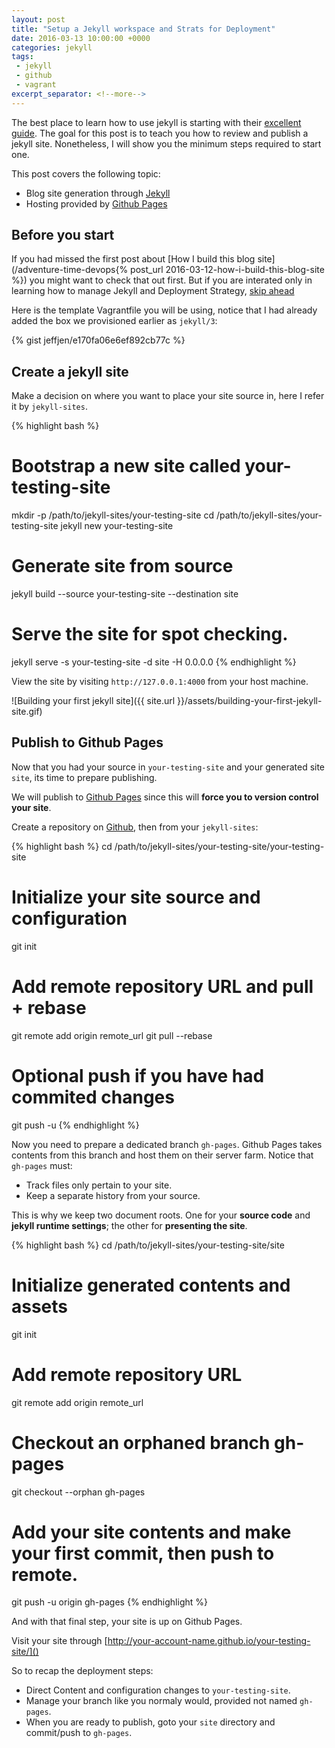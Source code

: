 ```yaml
---
layout: post
title: "Setup a Jekyll workspace and Strats for Deployment"
date: 2016-03-13 10:00:00 +0000
categories: jekyll
tags:
 - jekyll
 - github
 - vagrant
excerpt_separator: <!--more-->
---
```


The best place to learn how to use jekyll is starting with their
[excellent guide](https://jekyllrb.com/docs/usage/).  The goal for this
post is to teach you how to review and publish a jekyll site.
Nonetheless, I will show you the minimum steps required to start one.

This post covers the following topic:

- Blog site generation through [Jekyll](https://jekyllrb.com/)
- Hosting provided by [Github Pages](https://pages.github.com/)

<!--more-->

## Before you start
If you had missed the first post about
[How I build this blog site](/adventure-time-devops{% post_url 2016-03-12-how-i-build-this-blog-site %})
you might want to check that out first.  But if you are interated only in
learning how to manage Jekyll and Deployment Strategy,
[skip ahead](#create-a-jekyll-site)

Here is the template Vagrantfile you will be using, notice that I had already
added the box we provisioned earlier as `jekyll/3`:

{% gist jeffjen/e170fa06e6ef892cb77c %}

## Create a jekyll site
Make a decision on where you want to place your site source in, here I refer
it by `jekyll-sites`.

{% highlight bash %}
# Bootstrap a new site called your-testing-site
mkdir -p /path/to/jekyll-sites/your-testing-site
cd /path/to/jekyll-sites/your-testing-site
jekyll new your-testing-site
# Generate site from source
jekyll build --source your-testing-site --destination site
# Serve the site for spot checking.
jekyll serve -s your-testing-site -d site -H 0.0.0.0
{% endhighlight %}

View the site by visiting `http://127.0.0.1:4000` from your host machine.

![Building your first jekyll site]({{ site.url }}/assets/building-your-first-jekyll-site.gif)

## Publish to Github Pages
Now that you had your source in `your-testing-site` and your generated site
`site`, its time to prepare publishing.

We will publish to [Github Pages](https://pages.github.com/) since this will
**force you to version control your site**.

Create a repository on [Github](https://github.com), then from your
`jekyll-sites`:

{% highlight bash %}
cd /path/to/jekyll-sites/your-testing-site/your-testing-site
# Initialize your site source and configuration
git init
# Add remote repository URL and pull + rebase
git remote add origin remote_url
git pull --rebase
# Optional push if you have had commited changes
git push -u
{% endhighlight %}

Now you need to prepare a dedicated branch `gh-pages`.  Github Pages takes
contents from this branch and host them on their server farm. Notice that
`gh-pages` must:

- Track files only pertain to your site.
- Keep a separate history from your source.

This is why we keep two document roots.  One for your **source code** and
**jekyll runtime settings**; the other for **presenting the site**.

{% highlight bash %}
cd /path/to/jekyll-sites/your-testing-site/site
# Initialize generated contents and assets
git init
# Add remote repository URL
git remote add origin remote_url
# Checkout an orphaned branch gh-pages
git checkout --orphan gh-pages
# Add your site contents and make your first commit, then push to remote.
git push -u origin gh-pages
{% endhighlight %}

And with that final step, your site is up on Github Pages.

Visit your site through [http://your-account-name.github.io/your-testing-site/]()

So to recap the deployment steps:

- Direct Content and configuration changes to `your-testing-site`.
- Manage your branch like you normaly would, provided not named `gh-pages`.
- When you are ready to publish, goto your `site` directory and commit/push
  to `gh-pages`.
